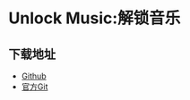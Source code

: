 # Unlock Music:解锁音乐
## 下载地址
- [Github](https://github.com/ipid/unlock-music)
- [官方Git](https://git.unlock-music.dev/um/web/releases)